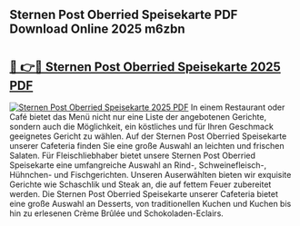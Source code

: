 ## Sternen Post Oberried Speisekarte PDF Download Online 2025 m6zbn

# <h2><a href="http://gcaclf.nevu.top/?p=Sternen+Post+Oberried+Speisekarte">🔗 👉🔴 Sternen Post Oberried Speisekarte 2025 PDF</a></h2>

[![Sternen Post Oberried Speisekarte 2025 PDF](https://i.imgur.com/dBaPXMq.png)](http://gcaclf.nevu.top/?p=Sternen+Post+Oberried+Speisekarte)
In einem Restaurant oder Café bietet das Menü nicht nur eine Liste der angebotenen Gerichte, sondern auch die Möglichkeit, ein köstliches und für Ihren Geschmack geeignetes Gericht zu wählen. Auf der Sternen Post Oberried Speisekarte unserer Cafeteria finden Sie eine große Auswahl an leichten und frischen Salaten. Für Fleischliebhaber bietet unsere Sternen Post Oberried Speisekarte eine umfangreiche Auswahl an Rind-, Schweinefleisch-, Hühnchen- und Fischgerichten. Unseren Auserwählten bieten wir exquisite Gerichte wie Schaschlik und Steak an, die auf fettem Feuer zubereitet werden. Die Sternen Post Oberried Speisekarte unserer Cafeteria bietet eine große Auswahl an Desserts, von traditionellen Kuchen und Kuchen bis hin zu erlesenen Crème Brûlée und Schokoladen-Eclairs.
